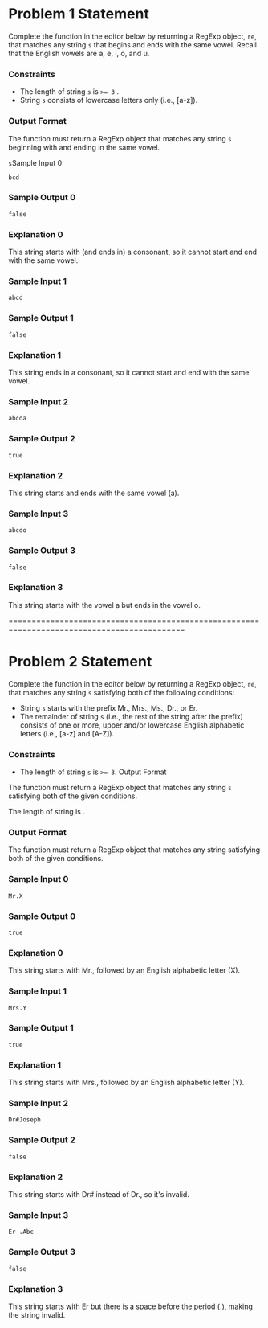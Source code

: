 # Problem 1 Statement

Complete the function in the editor below by returning a RegExp object, `re`, that matches any string `s` that begins and ends with the same vowel. Recall that the English vowels are a, e, i, o, and u.

### Constraints

* The length of string `s` is `>= 3` .
* String `s` consists of lowercase letters only (i.e., [a-z]).
### Output Format

The function must return a RegExp object that matches any string `s` beginning with and ending in the same vowel.

`s`Sample Input 0
```
bcd
```
### Sample Output 0
```
false
```
### Explanation 0

This string starts with (and ends in) a consonant, so it cannot start and end with the same vowel.

### Sample Input 1
```
abcd
```
### Sample Output 1
```
false
```
### Explanation 1

This string ends in a consonant, so it cannot start and end with the same vowel.

### Sample Input 2
```
abcda
```
### Sample Output 2
```
true
```
### Explanation 2

This string starts and ends with the same vowel (a).

### Sample Input 3
```
abcdo
```
### Sample Output 3
```
false
```
### Explanation 3

This string starts with the vowel a but ends in the vowel o.

============================================================================================

# Problem 2 Statement
Complete the function in the editor below by returning a RegExp object, `re`, that matches any string `s` satisfying both of the following conditions:

* String `s` starts with the prefix Mr., Mrs., Ms., Dr., or Er.
* The remainder of string `s` (i.e., the rest of the string after the prefix) consists of one or more, upper and/or lowercase English alphabetic letters (i.e., [a-z] and [A-Z]).
### Constraints

* The length of string `s` is `>= 3`.
Output Format

The function must return a RegExp object that matches any string `s` satisfying both of the given conditions.

The length of string  is  .
### Output Format

The function must return a RegExp object that matches any string  satisfying both of the given conditions.

### Sample Input 0
```
Mr.X
```
### Sample Output 0
```
true
```
### Explanation 0

This string starts with Mr., followed by an English alphabetic letter (X).

### Sample Input 1
```
Mrs.Y
```
### Sample Output 1
```
true
```
### Explanation 1

This string starts with Mrs., followed by an English alphabetic letter (Y).

### Sample Input 2
```
Dr#Joseph
```
### Sample Output 2
```
false
```
### Explanation 2

This string starts with Dr# instead of Dr., so it's invalid.

### Sample Input 3
```
Er .Abc
```
### Sample Output 3
```
false
```
### Explanation 3

This string starts with Er but there is a space before the period (.), making the string invalid.